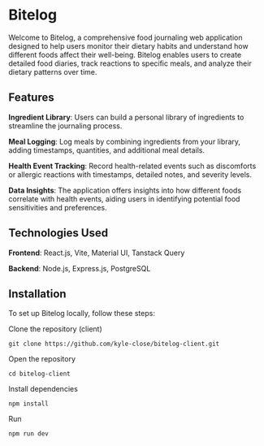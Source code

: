 # Bitelog

Welcome to Bitelog, a comprehensive food journaling web application designed to help users monitor their dietary habits and understand how different foods affect their well-being. Bitelog enables users to create detailed food diaries, track reactions to specific meals, and analyze their dietary patterns over time.

## Features

**Ingredient Library**: Users can build a personal library of ingredients to streamline the journaling process.

**Meal Logging**: Log meals by combining ingredients from your library, adding timestamps, quantities, and additional meal details.

**Health Event Tracking**: Record health-related events such as discomforts or allergic reactions with timestamps, detailed notes, and severity levels.

**Data Insights**: The application offers insights into how different foods correlate with health events, aiding users in identifying potential food sensitivities and preferences.

## Technologies Used

**Frontend**: React.js, Vite, Material UI, Tanstack Query

**Backend**: Node.js, Express.js, PostgreSQL

## Installation

To set up Bitelog locally, follow these steps:

Clone the repository (client)
```
git clone https://github.com/kyle-close/bitelog-client.git
```
Open the repository
```
cd bitelog-client
```
Install dependencies
```
npm install
```
Run
```
npm run dev
```
